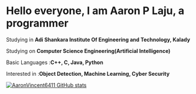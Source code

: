 # Hello everyone, I am Aaron P Laju, a programmer  
 Studying in **Adi Shankara Institute Of Engineering and Technology, Kalady**
 
 Studying on **Computer Science Engineering(Artificial Intelligence)**
 
 Basic Languages :**C++, C, Java, Python**
 
 Interested in :**Object Detection, Machine Learning, Cyber Security**
 
 [![AaronVincent6411 GitHub stats](https://github-readme-stats.vercel.app/api?username=AaronVincent6411)](https://github.com/AaronVincent6411/github-readme-stats)


<!--
**AaronVincent6411/AaronVincent6411** is a ✨ _special_ ✨ repository because its `README.md` (this file) appears on your GitHub profile.

Here are some ideas to get you started:

- 🔭 I’m currently working on 
- 🌱 I’m currently learning ...
- 👯 I’m looking to collaborate on ...
- 🤔 I’m looking for help with ...
- 💬 Ask me about ...
- 📫 How to reach me: ...
- 😄 Pronouns: ...
- ⚡ Fun fact: ...
-->

